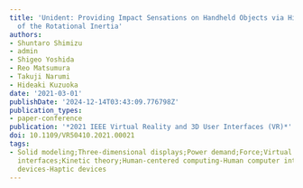 ```yaml
---
title: 'Unident: Providing Impact Sensations on Handheld Objects via High-Speed Change
  of the Rotational Inertia'
authors:
- Shuntaro Shimizu
- admin
- Shigeo Yoshida
- Reo Matsumura
- Takuji Narumi
- Hideaki Kuzuoka
date: '2021-03-01'
publishDate: '2024-12-14T03:43:09.776798Z'
publication_types:
- paper-conference
publication: '*2021 IEEE Virtual Reality and 3D User Interfaces (VR)*'
doi: 10.1109/VR50410.2021.00021
tags:
- Solid modeling;Three-dimensional displays;Power demand;Force;Virtual reality;User
  interfaces;Kinetic theory;Human-centered computing-Human computer interaction-Interaction
  devices-Haptic devices
---
```

